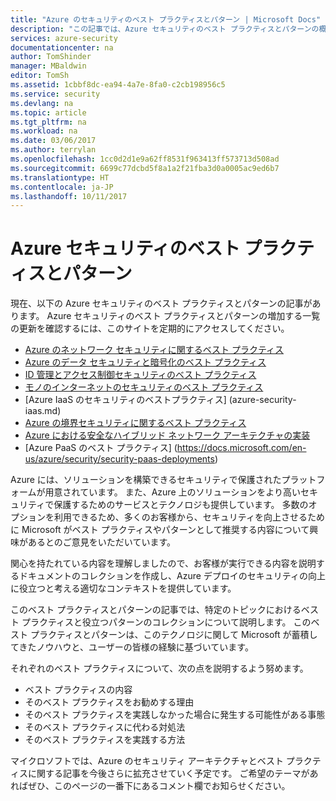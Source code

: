 ```yaml
---
title: "Azure のセキュリティのベスト プラクティスとパターン | Microsoft Docs"
description: "この記事では、Azure セキュリティのベスト プラクティスとパターンの概要と、別の Azure リソースのセキュリティ ベスト プラクティスを精選した一覧を提供します。"
services: azure-security
documentationcenter: na
author: TomShinder
manager: MBaldwin
editor: TomSh
ms.assetid: 1cbbf8dc-ea94-4a7e-8fa0-c2cb198956c5
ms.service: security
ms.devlang: na
ms.topic: article
ms.tgt_pltfrm: na
ms.workload: na
ms.date: 03/06/2017
ms.author: terrylan
ms.openlocfilehash: 1cc0d2d1e9a62ff8531f963413ff573713d508ad
ms.sourcegitcommit: 6699c77dcbd5f8a1a2f21fba3d0a0005ac9ed6b7
ms.translationtype: HT
ms.contentlocale: ja-JP
ms.lasthandoff: 10/11/2017
---
```

# <a name="azure-security-best-practices-and-patterns"></a>Azure セキュリティのベスト プラクティスとパターン
現在、以下の Azure セキュリティのベスト プラクティスとパターンの記事があります。 Azure セキュリティのベスト プラクティスとパターンの増加する一覧の更新を確認するには、このサイトを定期的にアクセスしてください。  

* [Azure のネットワーク セキュリティに関するベスト プラクティス](azure-security-network-security-best-practices.md)
* [Azure のデータ セキュリティと暗号化のベスト プラクティス](azure-security-data-encryption-best-practices.md)
* [ID 管理とアクセス制御セキュリティのベスト プラクティス](azure-security-identity-management-best-practices.md)
* [モノのインターネットのセキュリティのベスト プラクティス](azure-security-iot-best-practices.md)
* [Azure IaaS のセキュリティのベストプラクティス] (azure-security-iaas.md)
* [Azure の境界セキュリティに関するベスト プラクティス](../best-practices-network-security.md)
* [Azure における安全なハイブリッド ネットワーク アーキテクチャの実装](../guidance/guidance-iaas-ra-secure-vnet-hybrid.md)
* [Azure PaaS のベスト プラクティス] (https://docs.microsoft.com/en-us/azure/security/security-paas-deployments)

Azure には、ソリューションを構築できるセキュリティで保護されたプラットフォームが用意されています。 また、Azure 上のソリューションをより高いセキュリティで保護するためのサービスとテクノロジも提供しています。 多数のオプションを利用できるため、多くのお客様から、セキュリティを向上させるために Microsoft がベスト プラクティスやパターンとして推奨する内容について興味があるとのご意見をいただいています。

関心を持たれている内容を理解しましたので、お客様が実行できる内容を説明するドキュメントのコレクションを作成し、Azure デプロイのセキュリティの向上に役立つと考える適切なコンテキストを提供しています。

このベスト プラクティスとパターンの記事では、特定のトピックにおけるベスト プラクティスと役立つパターンのコレクションについて説明します。 このベスト プラクティスとパターンは、このテクノロジに関して Microsoft が蓄積してきたノウハウと、ユーザーの皆様の経験に基づいています。

それぞれのベスト プラクティスについて、次の点を説明するよう努めます。

* ベスト プラクティスの内容
* そのベスト プラクティスをお勧めする理由
* そのベスト プラクティスを実践しなかった場合に発生する可能性がある事態
* そのベスト プラクティスに代わる対処法
* そのベスト プラクティスを実践する方法

マイクロソフトでは、Azure のセキュリティ アーキテクチャとベスト プラクティスに関する記事を今後さらに拡充させていく予定です。 ご希望のテーマがあればぜひ、このページの一番下にあるコメント欄でお知らせください。
